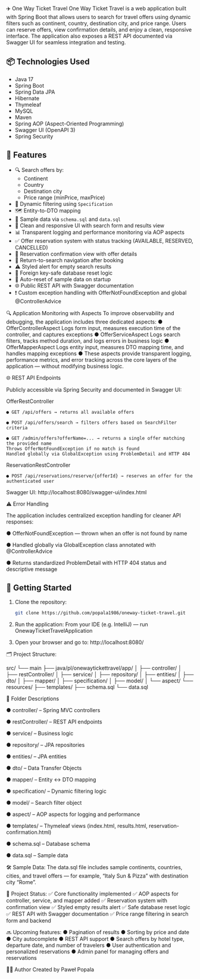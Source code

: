 ✈️ One Way Ticket Travel
One Way Ticket Travel is a web application built with Spring Boot that allows users to search for travel offers using dynamic filters such as continent, country, destination city, and price range. Users can reserve offers, view confirmation details, and enjoy a clean, responsive interface. The application also exposes a REST API documented via Swagger UI for seamless integration and testing.

## 📦 Technologies Used

- Java 17
- Spring Boot
- Spring Data JPA
- Hibernate
- Thymeleaf
- MySQL 
- Maven
- Spring AOP (Aspect-Oriented Programming)
- Swagger UI (OpenAPI 3)
- Spring Security


## 🧭 Features

- 🔍 Search offers by:
  - Continent
  - Country
  - Destination city
  - Price range (minPrice, maxPrice)
- 📄 Dynamic filtering using `Specification`
- 🗺️ Entity-to-DTO mapping
- 🧪 Sample data via `schema.sql` and `data.sql`
- 🎨 Clean and responsive UI with search form and results view
- 📊 Transparent logging and performance monitoring via AOP aspects
- ✅ Offer reservation system with status tracking (AVAILABLE, RESERVED, CANCELLED)
- 📩 Reservation confirmation view with offer details
- 🔁 Return-to-search navigation after booking
- ⚠️ Styled alert for empty search results
- 🔐 Foreign key-safe database reset logic
- 🧹 Auto-reset of sample data on startup
- 🌐 Public REST API with Swagger documentation
- ❗ Custom exception handling with OfferNotFoundException and global @ControllerAdvice


🔍 Application Monitoring with Aspects
To improve observability and debugging, the application includes three dedicated aspects:
  ● OfferControllerAspect Logs form input, measures execution time of the controller, and captures exceptions
  ● OfferServiceAspect Logs search filters, tracks method duration, and logs errors in business logic
  ● OfferMapperAspect Logs entity input, measures DTO mapping time, and handles mapping exceptions
  ● These aspects provide transparent logging, performance metrics, and error tracking across the core layers of the application — without modifying business logic.


  🌐 REST API Endpoints
  
Publicly accessible via Spring Security and documented in Swagger UI:

OfferRestController

    ● GET /api/offers → returns all available offers
  
    ● POST /api/offers/search → filters offers based on SearchFilter criteria

    ● GET /admin/offers?offerName=... → returns a single offer matching the provided name
    Throws OfferNotFoundException if no match is found
    Handled globally via GlobalException using ProblemDetail and HTTP 404
    
ReservationRestController

    ● POST /api/reservations/reserve/{offerId} → reserves an offer for the authenticated user

Swagger UI: http://localhost:8080/swagger-ui/index.html


⚠️ Error Handling

The application includes centralized exception handling for cleaner API responses:

  ● OfferNotFoundException — thrown when an offer is not found by name
  
  ● Handled globally via GlobalException class annotated with @ControllerAdvice
  
  ● Returns standardized ProblemDetail with HTTP 404 status and descriptive message


## 🚀 Getting Started

1. Clone the repository:
   ```bash
   git clone https://github.com/popala1986/oneway-ticket-travel.git

2. Run the application:
   From your IDE (e.g. IntelliJ) — run OnewayTicketTravelApplication

3. Open your browser and go to:
     http://localhost:8080/

🗂️ Project Structure:

src/
└── main
    ├── java/pl/onewaytickettravel/app/
    │   ├── controller/
    │   ├── restController/
    │   ├── service/
    │   ├── repository/
    │   ├── entities/
    │   ├── dto/
    │   ├── mapper/
    │   ├── specification/
    │   ├── model/
    │   └── aspect/
    └── resources/
        ├── templates/
        ├── schema.sql
        └── data.sql
        
📁 Folder Descriptions

●  controller/ – Spring MVC controllers

● restController/ – REST API endpoints

● service/ – Business logic

● repository/ – JPA repositories

● entities/ – JPA entities

● dto/ – Data Transfer Objects

● mapper/ – Entity ↔ DTO mapping

● specification/ – Dynamic filtering logic

● model/ – Search filter object

● aspect/ – AOP aspects for logging and performance

● templates/ – Thymeleaf views (index.html, results.html, reservation-confirmation.html)

● schema.sql – Database schema

● data.sql – Sample data

🛠️ Sample Data:
The data.sql file includes sample continents, countries, cities, and travel offers — for example, “Italy Sun & Pizza” with destination city “Rome”.

📌 Project Status:
✅ Core functionality implemented
✅ AOP aspects for controller, service, and mapper added
✅ Reservation system with confirmation view
✅ Styled empty results alert
✅ Safe database reset logic
✅ REST API with Swagger documentation
✅ Price range filtering in search form and backend

🔜 Upcoming features:
● Pagination of results
● Sorting by price and date
● City autocomplete
● REST API support
● Search offers by hotel type, departure date, and number of travelers 
● User authentication and personalized reservations
● Admin panel for managing offers and reservations


👨‍💻 Author
Created by Paweł Popala

